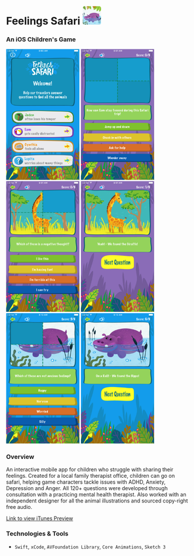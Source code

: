 # Feelings Safari <img src="/images/icon.png" width="50">

### An iOS Children's Game

<img src="/images/welcome.png" width="200"> <img src="/images/empty.png" width="200"> <img src="/images/girraf3.png" width="200"> <img src="/images/girraf4.png" width="200"> <img src="/images/hippo3.png" width="200"> <img src="/images/hippo4.png" width="200">

### Overview

An interactive mobile app for children who struggle with sharing their feelings. Created for a local family therapist office, children can go on safari, helping game characters tackle issues with ADHD, Anxiety, Depression and Anger. All 120+ questions were developed through consultation with a practicing mental health therapist. Also worked with an independent designer for all the animal illustrations and sourced copy-right free audio.

[Link to view iTunes Preview](https://itunes.apple.com/us/app/feelings-safari/id1256240825?mt=8)

### Technologies & Tools

- `Swift`, `xCode`, `AVFoundation Library`, `Core Animations`, `Sketch 3`
